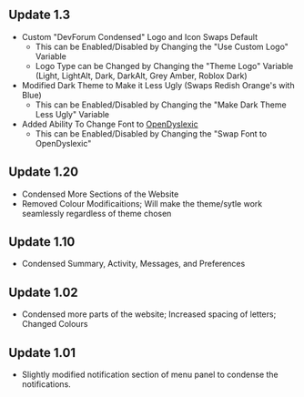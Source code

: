 ## Update 1.3
* Custom "DevForum Condensed" Logo and Icon Swaps Default 
    - This can be Enabled/Disabled by Changing the "Use Custom Logo" Variable
    - Logo Type can be Changed by Changing the "Theme Logo" Variable (Light, LightAlt, Dark, DarkAlt, Grey Amber, Roblox Dark)
* Modified Dark Theme to Make it Less Ugly (Swaps Redish Orange's with Blue)
    - This can be Enabled/Disabled by Changing the "Make Dark Theme Less Ugly" Variable
* Added Ability To Change Font to [OpenDyslexic](https://opendyslexic.org)
    - This can be Enabled/Disabled by Changing the "Swap Font to OpenDyslexic"

## Update 1.20
* Condensed More Sections of the Website
* Removed Colour Modificaitions; Will make the theme/sytle work seamlessly regardless of theme chosen

## Update 1.10
* Condensed Summary, Activity, Messages, and Preferences

## Update 1.02
* Condensed more parts of the website; Increased spacing of letters; Changed Colours

## Update 1.01
* Slightly modified notification section of menu panel to condense the notifications.
